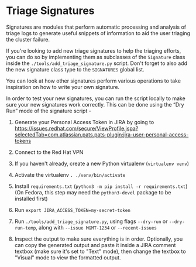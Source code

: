 # Triage Signatures
Signatures are modules that perform automatic processing and analysis of triage logs to generate useful snippets of information to aid the user triaging the cluster failure.

If you're looking to add new triage signatures to help the triaging efforts, you can do so by implementing them as subclasses of the `Signature` class inside the `./tools/add_triage_signature.py` script. Don't forget to also add the new signature class type to the `SIGNATURES` global list.

You can look at how other signatures perform various operations to take inspiration on how to write your own signature.

In order to test your new signatures, you can run the script locally to make sure your new signatures work correctly. This can be done using the “Dry Run” mode of the signature script -

1. Generate your Personal Access Token in JIRA by going to https://issues.redhat.com/secure/ViewProfile.jspa?selectedTab=com.atlassian.pats.pats-plugin:jira-user-personal-access-tokens

2. Connect to the Red Hat VPN

3. If you haven't already, create a new Python virtualenv (`virtualenv venv`)

4. Activate the virtualenv `. ./venv/bin/activate`

5. Install `requirements.txt` (`python3 -m pip install -r requirements.txt`)
(On Fedora, this step may need the `python3-devel` package to be installed first)

6. Run `export JIRA_ACCESS_TOKEN=my-secret-token`

7. Run `./tools/add_triage_signature.py`, using flags `--dry-run` or `--dry-run-temp`, along with `--issue MGMT-1234` or `--recent-issues`

8. Inspect the output to make sure everything is in order. Optionally, you can copy the generated output and paste it inside a JIRA comment textbox (make sure it's set to "Text" mode), then change the textbox to "Visual" mode to view the formatted output.


